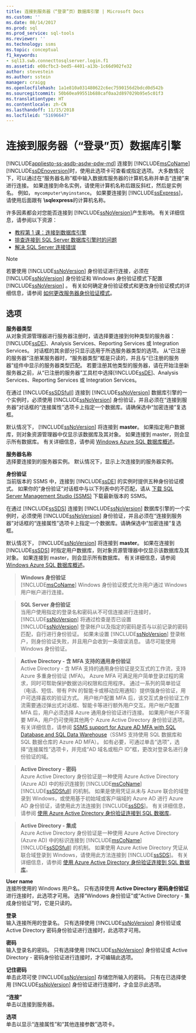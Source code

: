 ```yaml
---
title: 连接到服务器（“登录”页）数据库引擎 | Microsoft Docs
ms.custom: ''
ms.date: 08/14/2017
ms.prod: sql
ms.prod_service: sql-tools
ms.reviewer: ''
ms.technology: ssms
ms.topic: conceptual
f1_keywords:
- sql13.swb.connecttosqlserver.login.f1
ms.assetid: e08cfbc3-bed5-4401-a13b-1c66d902fe32
author: stevestein
ms.author: sstein
manager: craigg
ms.openlocfilehash: 1a1e810a031480622c6ec7590156d2bdcd0d542b
ms.sourcegitcommit: 50b60ea99551b688caf0aa2d897029b95e5c01f3
ms.translationtype: HT
ms.contentlocale: zh-CN
ms.lasthandoff: 11/15/2018
ms.locfileid: "51696647"
---
```

# <a name="connect-to-server-login-page-database-engine"></a>连接到服务器（“登录”页）数据库引擎
[!INCLUDE[appliesto-ss-asdb-asdw-pdw-md](../../includes/appliesto-ss-asdb-asdw-pdw-md.md)]
连接到 [!INCLUDE[msCoName](../../includes/msconame_md.md)] [!INCLUDE[ssDEnoversion](../../includes/ssdenoversion_md.md)]时，使用此选项卡可查看或指定选项。 大多数情况下，可以通过在“服务器名称”框中输入数据库服务器的计算机名称并单击“连接”来进行连接。 如果连接到命名实例，请使用计算机名称后跟反斜杠，然后是实例名。 例如， `mycomputer\myinstance`。 如果要连接到 [!INCLUDE[ssExpress](../../includes/ssexpress_md.md)]，请使用后面跟有 **\sqlexpress**的计算机名称。  
  
许多因素都会对您能否连接到 [!INCLUDE[ssNoVersion](../../includes/ssnoversion-md.md)]产生影响。 有关详细信息，请参阅以下资源：  
- [教程第 1 课：连接到数据库引擎](../../relational-databases/lesson-1-connecting-to-the-database-engine.md)  
- [排查连接到 SQL Server 数据库引擎时的问题](../../database-engine/configure-windows/troubleshoot-connecting-to-the-sql-server-database-engine.md)  
- [解决 SQL Server 连接错误](https://support.microsoft.com/help/4009936/solving-connectivity-errors-to-sql-server)    
  
> [!NOTE]  
> 若要使用 [!INCLUDE[ssNoVersion](../../includes/ssnoversion-md.md)] 身份验证进行连接，必须在 [!INCLUDE[ssNoVersion](../../includes/ssnoversion-md.md)] 身份验证和 Windows 身份验证模式下配置 [!INCLUDE[ssNoVersion](../../includes/ssnoversion-md.md)] 。 有关如何确定身份验证模式和更改身份验证模式的详细信息，请参阅 [如何更改服务器身份验证模式](../../database-engine/configure-windows/change-server-authentication-mode.md)。  
  
## <a name="options"></a>选项  
**服务器类型**  
从对象资源管理器进行服务器注册时，请选择要连接到何种类型的服务器： [!INCLUDE[ssDE](../../includes/ssde_md.md)]、Analysis Services、Reporting Services 或 Integration Services。 对话框的其余部分只显示适用于所选服务器类型的选项。 从“已注册的服务器”注册某服务器时，“服务器类型”框是只读的，并且与“已注册的服务器”组件中显示的服务器类型匹配。 若要注册其他类型的服务器，请在开始注册新服务器之前，从“已注册的服务器”工具栏中选择[!INCLUDE[ssDE](../../includes/ssde_md.md)]、Analysis Services、Reporting Services 或 Integration Services。  
  
在通过 [!INCLUDE[ssSDSfull](../../includes/sssdsfull-md.md)] 连接到 [!INCLUDE[ssNoVersion](../../includes/ssnoversion-md.md)] 数据库引擎的一个实例时，必须使用 [!INCLUDE[ssNoVersion](../../includes/ssnoversion-md.md)] 身份验证，并且必须在“连接到服务器”对话框的“连接属性”选项卡上指定一个数据库。请确保选中“加密连接”复选框。  
  
默认情况下， [!INCLUDE[ssNoVersion](../../includes/ssnoversion-md.md)] 将连接到 **master**。 如果指定用户数据库，则对象资源管理器中仅显示该数据库及其对象。 如果连接到 master，则会显示所有数据库。 有关详细信息，请参阅 [Windows Azure SQL 数据库概述](https://go.microsoft.com/fwlink/?LinkId=163948)。  
  
**服务器名称**  
选择要连接到的服务器实例。 默认情况下，显示上次连接到的服务器实例。  
  
**身份验证**  
当前版本的 SSMS 中，连接到 [!INCLUDE[ssDE](../../includes/ssde_md.md)] 的实例时提供五种身份验证模式。 如果你的“身份验证”对话框中与以下列表中的不匹配，请从 [下载 SQL Server Management Studio (SSMS)](../download-sql-server-management-studio-ssms.md) 下载最新版本的 SSMS。     
  
在通过 [!INCLUDE[ssSDS](../../includes/sssds-md.md)] 连接到 [!INCLUDE[ssNoVersion](../../includes/ssnoversion-md.md)] 数据库引擎的一个实例时，必须使用 [!INCLUDE[ssNoVersion](../../includes/ssnoversion-md.md)] 身份验证，并且必须在“连接到服务器”对话框的“连接属性”选项卡上指定一个数据库。请确保选中“加密连接”复选框。  
  
默认情况下， [!INCLUDE[ssNoVersion](../../includes/ssnoversion-md.md)] 将连接到 **master**。 如果在连接到 [!INCLUDE[ssSDS](../../includes/sssds-md.md)] 时指定用户数据库，则对象资源管理器中仅显示该数据库及其对象。 如果连接到 master，则会显示所有数据库。 有关详细信息，请参阅 [Windows Azure SQL 数据库概述](https://go.microsoft.com/fwlink/?LinkId=163948)。  
  
  > **Windows 身份验证**  
[!INCLUDE[msCoName](../../includes/msconame_md.md)] Windows 身份验证模式允许用户通过 Windows 用户帐户进行连接。  
  
  > **SQL Server 身份验证**  
当用户使用指定的登录名和密码从不可信连接进行连接时， [!INCLUDE[ssNoVersion](../../includes/ssnoversion-md.md)] 将通过检查是否已设置 [!INCLUDE[ssNoVersion](../../includes/ssnoversion-md.md)] 登录帐户以及指定的密码是否与以前记录的密码匹配，自行进行身份验证。 如果未设置 [!INCLUDE[ssNoVersion](../../includes/ssnoversion-md.md)] 登录帐户，则身份验证失败，并且用户会收到一条错误消息。 请尽可能使用 Windows 身份验证。  
  
  > **Active Directory - 含 MFA 支持的通用身份验证**  
Active Directory - 含 MFA 支持的通用身份验证是交互式的工作流，支持 Azure 多重身份验证 (MFA)。 Azure MFA 可满足用户简单登录过程的需求，同时可帮助保护数据访问权限和应用程序。 通过一系列的简单验证（电话、短信、带有 PIN 的智能卡或移动应用通知）提供强身份验证，用户可选择喜欢的验证方式。 用户帐户配置 MFA 后，该交互式身份验证工作流需要通过弹出式对话框、智能卡等进行额外用户交互。用户帐户配置 MFA 后，用户必须选择 Azure 通用身份验证进行连接。 如果用户帐户不需要 MFA，用户仍可使用其他两个 Azure Active Directory 身份验证选项。 有关详细信息，请参阅 [SSMS support for Azure AD MFA with SQL Database and SQL Data Warehouse](https://azure.microsoft.com/documentation/articles/sql-database-ssms-mfa-authentication/)（SSMS 支持使用 SQL 数据库和 SQL 数据仓库的 Azure AD MFA）。 如有必要，可通过单击“选项”，选择“连接属性”选项卡，并完成“AD 域名或租户 ID”框，更改对登录名进行身份验证的域。  

  > **Active Directory - 密码**  
Azure Active Directory 身份验证是一种使用 Azure Active Directory (Azure AD) 中的标识连接到 [!INCLUDE[msCoName](../../includes/msconame_md.md)][!INCLUDE[ssSDSfull](../../includes/sssdsfull-md.md)] 的机制。  如果是使用凭证从未与 Azure 联合的域登录到 Windows，或使用基于初始域或客户端域的 Azure AD 进行 Azure AD 身份验证，请使用此方法连接到 [!INCLUDE[ssSDS](../../includes/sssds-md.md)]。 有关详细信息，请参阅 [使用 Azure Active Directory 身份验证连接到 SQL 数据库](https://azure.microsoft.com/documentation/articles/sql-database-aad-authentication/)。  
  
  > **Active Directory - 集成**  
Azure Active Directory 身份验证是一种使用 Azure Active Directory (Azure AD) 中的标识连接到 [!INCLUDE[msCoName](../../includes/msconame_md.md)][!INCLUDE[ssSDSfull](../../includes/sssdsfull-md.md)] 的机制。 如果使用 Azure Active Directory 凭证从联合域登录到 Windows，请使用此方法连接到 [!INCLUDE[ssSDS](../../includes/sssds-md.md)]。 有关详细信息，请参阅 [使用 Azure Active Directory 身份验证连接到 SQL 数据库](https://azure.microsoft.com/documentation/articles/sql-database-aad-authentication/)。  
  
**User name**  
连接所使用的 Windows 用户名。 只有选择使用 **Active Directory 密码身份验证**进行连接时，此选项才可用。 选择“Windows 身份验证”或“Active Directory - 集成身份验证”时，它是只读的。  
  
**登录**  
输入连接所用的登录名。 只有选择使用 [!INCLUDE[ssNoVersion](../../includes/ssnoversion-md.md)] 身份验证或 Active Directory 密码身份验证进行连接时，此选项才可用。  
  
**密码**  
输入登录名的密码。 只有选择使用 [!INCLUDE[ssNoVersion](../../includes/ssnoversion-md.md)] 身份验证或 Active Directory - 密码身份验证进行连接时，才可编辑此选项。  
  
**记住密码**  
单击此项可使 [!INCLUDE[ssNoVersion](../../includes/ssnoversion-md.md)] 存储您所输入的密码。 只有在已选择使用 [!INCLUDE[ssNoVersion](../../includes/ssnoversion-md.md)] 身份验证进行连接时，才会显示此选项。  
  
**“连接”**  
单击以连接到服务器。  
  
**选项**  
单击以显示“连接属性”和“其他连接参数”选项卡。  
   
  
